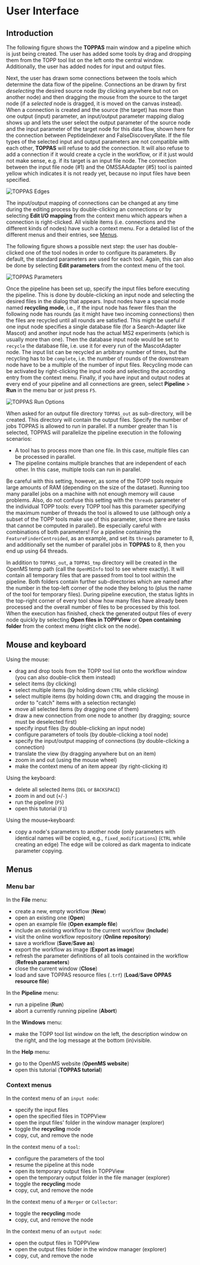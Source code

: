 User Interface
=============

## Introduction

The following figure shows the **TOPPAS** main window and a pipeline which is just being created. The user has added
some tools by drag and dropping them from the TOPP tool list on the left onto the central window. Additionally, the user
has added nodes for input and output files.

Next, the user has drawn some connections between the tools which determine the data flow of the pipeline. Connections
an be drawn by first *deselecting* the desired source node (by clicking anywhere but not on another node) and then
dragging the mouse from the source to the target node (if a *selected* node is dragged, it is moved on the canvas
instead). When a connection is created and the source (the target) has more than one output (input) parameter, an
input/output parameter mapping dialog shows up and lets the user select the output parameter of the source node and the
input parameter of the target node for this data flow, shown here for the connection between PeptideIndexer and
FalseDiscoveryRate. If the file types of the selected input and output parameters are not compatible with each other,
**TOPPAS** will refuse to add the connection. It will also refuse to add a connection if it would create a cycle in the
workflow, or if it just would not make sense, e.g. if its target is an input file node. The connection between the input
file node (#1) and the OMSSAAdapter (#5) tool is painted yellow which indicates it is not ready yet, because no input
files have been specified.

![TOPPAS Edges](../../images/tutorials/TOPPAS_edges.png)

The input/output mapping of connections can be changed at any time during the editing process by double-clicking an
connections or by selecting **Edit I/O mapping** from the context menu which appears when a connection is right-clicked.
All visible items (i.e. connections and the different kinds of nodes) have such a context menu. For a detailed list of
the different menus and their entries, see [Menus](user-interface.md#menus).

The following figure shows a possible next step: the user has double-clicked one of the tool nodes in order to configure
its parameters. By default, the standard parameters are used for each tool. Again, this can also be done by selecting
**Edit parameters** from the context menu of the tool.

![TOPPAS Parameters](../../images/tutorials/TOPPAS_parameters.png)

Once the pipeline has been set up, specify the input files  before executing the pipeline. This is done by double-clicking
an input node and selecting the desired files in the dialog that appears. Input nodes have a special mode named
**recycling mode**, i.e., if the input node has fewer files than the following node has rounds (as it might have two
incoming connections) then the files are recycled until all rounds are satisfied. This might be useful if one input node
specifies a single database file (for a Search-Adapter like Mascot) and another input node has the actual MS2 experiments
(which is usually more than one). Then the database input node would be set to `recycle` the database file, i.e. use it for
every run of the MascotAdapter node. The input list can be recycled an arbitrary number of times, but the recycling has to be
`complete`, i.e. the number of rounds of the downstream node have to be a multiple of the number of input files. Recycling mode
can be activated by right-clicking the input node and selecting the according entry from the context menu. Finally, if you have
input and output nodes at every end of your pipeline and all connections are green, select **Pipeline** > **Run** in the menu
bar or just press `F5`.

![TOPPAS Run Options](../../images/tutorials/TOPPAS_run_options.png)

When asked for an output file directory `TOPPAS_out` as sub-directory, will be created. This directory will
contain the output files. Specify the number of jobs TOPPAS is allowed to run in parallel. If a number greater than 1 is
selected, TOPPAS will parallelize the pipeline execution in the following scenarios:

- A tool has to process more than one file. In this case, multiple files can be processed in parallel.
- The pipeline contains multiple branches that are independent of each other. In this case, multiple tools can run in
  parallel.

Be careful with this setting, however, as some of the TOPP tools require large amounts of RAM (depending on the size of
the dataset). Running too many parallel jobs on a machine with not enough memory will cause problems. Also, do not
confuse this setting with the `threads` parameter of the individual TOPP tools: every TOPP tool has this parameter
specifying the maximum number of threads the tool is allowed to use (although only a subset of the TOPP tools make use
of this parameter, since there are tasks that cannot be computed in parallel). Be especially careful with combinations
of both parameters! For a pipeline containing the `FeatureFinderCentroided`, as an example, and set its `threads`
parameter to 8, and additionally set the number of parallel jobs in **TOPPAS** to 8, then you end up using 64 threads.

In addition to `TOPPAS_out`, a `TOPPAS_tmp` directory will be created in the OpenMS temp path (call the `OpenMSInfo`
tool to see where exactly). It will contain all temporary files that are passed from tool to tool within the pipeline.
Both folders contain further sub-directories which are named after the number in the top-left corner of the node they
belong to (plus the name of the tool for temporary files). During pipeline execution, the status lights in the top-right
corner of every tool show how many files have already been processed and the overall number of files to be processed by
this tool. When the execution has finished, check the generated output files of every node quickly by selecting
**Open files in TOPPView** or **Open containing folder** from the context menu (right click on the node).

## Mouse and keyboard

Using the mouse:

- drag and drop tools from the TOPP tool list onto the workflow window (you can also double-click them instead)
- select items (by clicking)
- select multiple items (by holding down `CTRL` while clicking)
- select multiple items (by holding down `CTRL` and dragging the mouse in order to "catch" items with a selection
  rectangle)
- move all selected items (by dragging one of them)
- draw a new connection from one node to another (by dragging; source must be deselected first)
- specify input files (by double-clicking an input node)
- configure parameters of tools (by double-clicking a tool node)
- specify the input/output mapping of connections (by double-clicking a connection)
- translate the view (by dragging anywhere but on an item)
- zoom in and out (using the mouse wheel)
- make the context menu of an item appear (by right-clicking it)

Using the keyboard:

- delete all selected items (`DEL` or `BACKSPACE`)
- zoom in and out (`+`/`-`)
- run the pipeline (`F5`)
- open this tutorial (`F1`)

Using the mouse` + `keyboard:

- copy a node's parameters to another node (only parameters with identical names will be copied, e.g.,
  `fixed_modifications`) (`CTRL` while creating an edge) The edge will be colored as dark magenta to indicate parameter
  copying.

## Menus

### Menu bar

In the **File** menu:

- create a new, empty workflow (**New**)
- open an existing one (**Open**)
- open an example file (**Open example file**)
- include an existing workflow to the current workflow (**Include**)
- visit the online workflow repository (**Online repository**)
- save a workflow (**Save**/**Save as**)
- export the workflow as image (**Export as image**)
- refresh the parameter definitions of all tools contained in the workflow (**Refresh parameters**)
- close the current window (**Close**)
- load and save TOPPAS resource files (`.trf`) (**Load**/**Save OPPAS resource file**)

In the **Pipeline** menu:

- run a pipeline (**Run**)
- abort a currently running pipeline (**Abort**)

In the **Windows** menu:

- make the TOPP tool list window on the left, the description window on the right, and the log message at the bottom
  (in)visible.

In the **Help** menu:

- go to the OpenMS website (**OpenMS website**)
- open this tutorial (**TOPPAS tutorial**)

### Context menus

In the context menu of an `input node`:

- specify the input files
- open the specified files in TOPPView
- open the input files' folder in the window manager (explorer)
- toggle the **recycling** mode
- copy, cut, and remove the node

In the context menu of a `tool`:

- configure the parameters of the tool
- resume the pipeline at this node
- open its temporary output files in TOPPView
- open the temporary output folder in the file manager (explorer)
- toggle the **recycling** mode
- copy, cut, and remove the node

In the context menu of a `Merger` or `Collector`:

- toggle the **recycling** mode
- copy, cut, and remove the node

In the context menu of an `output node`:

- open the output files in TOPPView
- open the output files folder in the window manager (explorer)
- copy, cut, and remove the node
